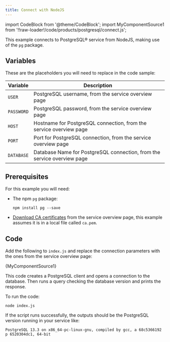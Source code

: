 ```yaml
---
title: Connect with NodeJS
---
```


import CodeBlock from '@theme/CodeBlock';
import MyComponentSource1 from '!!raw-loader!/code/products/postgresql/connect.js';

This example connects to PostgreSQL® service from NodeJS, making use of
the `pg` package.

## Variables

These are the placeholders you will need to replace in the code sample:

 | Variable   | Description                                                             |
 | ---------- | ----------------------------------------------------------------------- |
 | `USER`     | PostgreSQL username, from the service overview page                     |
 | `PASSWORD` | PostgreSQL password, from the service overview page                     |
 | `HOST`     | Hostname for PostgreSQL connection, from the service overview page      |
 | `PORT`     | Port for PostgreSQL connection, from the service overview page          |
 | `DATABASE` | Database Name for PostgreSQL connection, from the service overview page |

## Prerequisites

For this example you will need:

-   The npm `pg` package:

    ```
    npm install pg --save
    ```

-   [Download CA certificates](/docs/platform/concepts/tls-ssl-certificates#download-ca-certificates) from the service overview page, this example assumes it
    is in a local file called `ca.pem`.

## Code

Add the following to `index.js` and replace the connection parameters
with the ones from the service overview page:

<CodeBlock language='javascript'>{MyComponentSource1}</CodeBlock>

This code creates a PostgreSQL client and opens a connection to the
database. Then runs a query checking the database version and prints the
response.

To run the code:

```
node index.js
```

If the script runs successfully, the outputs should be the PostgreSQL
version running in your service like:

```
PostgreSQL 13.3 on x86_64-pc-linux-gnu, compiled by gcc, a 68c5366192 p 6520304dc1, 64-bit
```
